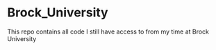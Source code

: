 # Brock_University
This repo contains all code I still have access to from my time at Brock University 
